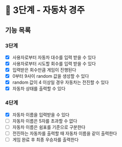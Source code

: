 # 🚀 3단계 - 자동차 경주

## 기능 목록
### 3단계
- [x]  사용자로부터 자동차 대수를 입력 받을 수 있다
- [x]  사용자로부터 시도할 회수를 입력 받을 수 있다
- [x]  입력받은 회수만큼 게임이 진행된다
- [x]  0부터 9사이 random 값을 생성할 수 있다
- [x]  random 값이 4 이상일 경우 자동차는 전진할 수 있다
- [x]  자동차 상태를 출력할 수 있다

### 4단계
- [x]  자동차 이름을 입력받을 수 있다
- [ ]  자동차 이름은 5자를 초과할 수 없다
- [ ]  자동차 이름은 쉼표를 기준으로 구분한다
- [ ]  전진하는 자동차를 출력할 때 자동차 이름을 같이 출력한다
- [ ]  게임 완료 후 최종 우승자를 출력한다
